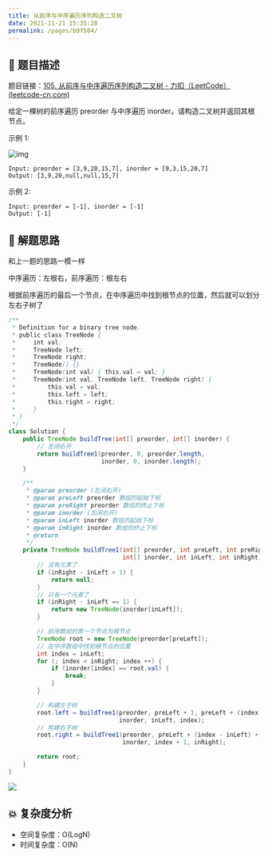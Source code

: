 ```yaml
---
title: 从前序与中序遍历序列构造二叉树
date: 2021-11-21 15:35:28
permalink: /pages/b9f504/
---
```


## 📃 题目描述

题目链接：[105. 从前序与中序遍历序列构造二叉树 - 力扣（LeetCode） (leetcode-cn.com)](https://leetcode-cn.com/problems/construct-binary-tree-from-preorder-and-inorder-traversal/)

给定一棵树的前序遍历 preorder 与中序遍历  inorder。请构造二叉树并返回其根节点。

示例 1:

![img](https://assets.leetcode.com/uploads/2021/02/19/tree.jpg)

```
Input: preorder = [3,9,20,15,7], inorder = [9,3,15,20,7]
Output: [3,9,20,null,null,15,7]
```


示例 2:

```
Input: preorder = [-1], inorder = [-1]
Output: [-1]
```

## 🔔 解题思路

和上一题的思路一模一样

中序遍历：左根右，前序遍历：根左右

根据前序遍历的最后一个节点，在中序遍历中找到根节点的位置，然后就可以划分左右子树了


```java
/**
 * Definition for a binary tree node.
 * public class TreeNode {
 *     int val;
 *     TreeNode left;
 *     TreeNode right;
 *     TreeNode() {}
 *     TreeNode(int val) { this.val = val; }
 *     TreeNode(int val, TreeNode left, TreeNode right) {
 *         this.val = val;
 *         this.left = left;
 *         this.right = right;
 *     }
 * }
 */
class Solution {
    public TreeNode buildTree(int[] preorder, int[] inorder) {
        // 左闭右开
        return buildTree1(preorder, 0, preorder.length,
                          inorder, 0, inorder.length);
    }

    /**
     * @param preorder (左闭右开)
     * @param preLeft preorder 数组的起始下标
     * @param preRight preorder 数组的终止下标
     * @param inorder (左闭右开)
     * @param inLeft inorder 数组的起始下标
     * @param inRight inorder 数组的终止下标
     * @return
     */
    private TreeNode buildTree1(int[] preorder, int preLeft, int preRight,
                                int[] inorder, int inLeft, int inRight) {
        // 没有元素了
        if (inRight - inLeft < 1) {
            return null;
        }
        // 只有一个元素了
        if (inRight - inLeft == 1) {
            return new TreeNode(inorder[inLeft]);
        }

        // 前序数组的第一个节点为根节点
        TreeNode root = new TreeNode(preorder[preLeft]);
        // 在中序数组中找到根节点的位置
        int index = inLeft;
        for (; index < inRight; index ++) {
            if (inorder[index] == root.val) {
                break;
            }
        }

        // 构建左子树
        root.left = buildTree1(preorder, preLeft + 1, preLeft + (index - inLeft),
                               inorder, inLeft, index);
        // 构建右子树
        root.right = buildTree1(preorder, preLeft + (index - inLeft) + 1, preRight,
                                inorder, index + 1, inRight);

        return root;
    }
}
```

![](https://cs-wiki.oss-cn-shanghai.aliyuncs.com/img/20211121154757.png)

## 💥 复杂度分析

- 空间复杂度：O(LogN)
- 时间复杂度：O(N)

